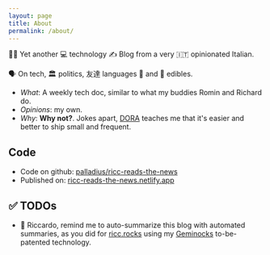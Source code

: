 ```yaml
---
layout: page
title: About
permalink: /about/
---
```


🤷‍♂️ Yet another 💻 technology ✍️ Blog from a very 🇮🇹 opinionated Italian.

🗣️ On tech, 🏛️ politics, 友達 languages 👅 and 🤤 edibles.


* *What*: A weekly tech doc, similar to what my buddies Romin and Richard do.
* *Opinions*: my own.
* *Why*: **Why not?**. Jokes apart, [DORA](https://cloud.google.com/developers/dora) teaches me that it's easier and better to ship small and frequent.


## Code

* Code on github: [palladius/ricc-reads-the-news](https://github.com/palladius/ricc-reads-the-news)
* Published on: [ricc-reads-the-news.netlify.app](https://ricc-reads-the-news.netlify.app/)

## ✅ TODOs

* 🔴 Riccardo, remind me to auto-summarize this blog with automated summaries, as you did for [ricc.rocks](https://ricc.rocks/)
  using my [Geminocks](https://ricc.rocks/en/posts/medium/2024-11-11-geminocks-translating-my-hugo-site/) to-be-patented technology.
